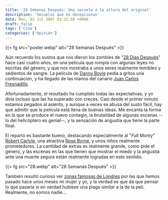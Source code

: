 ```yaml
---
title: '28 Semanas Después: Una secuela a la altura del original'
description: 'Secuelas que no decepcionan'
date: Mon, 02 Jul 2007 03:22:58 +0000
draft: false
tags: ['Cine']
categories: ['Opinión']
---
```


{{< fg src="poster.webp" alt="28 Semanas Después" >}}

Aún recuerdo los sustos que nos dieron los zombies de "[28 Días Después](http://www.imdb.com/title/tt0289043/)" hace casi cuatro años, en una película que rompía con algunas leyes no escritas del género, y que nos mostraba a unos seres realmente temibles y sedientos de sangre. La película de [Danny Boyle](http://www.imdb.com/name/nm0000965/) pedía a gritos una continuación, y ha llegado de las manos del canario [Juan Carlos Fresnadillo](http://www.imdb.com/name/nm0294379/).

Afortunadamente, el resultado ha cumplido todas las expectativas, y yo diría incluso que las ha superado con creces. Casi desde el primer minuto estamos pegados al asiento, y aunque a veces se abusa del susto fácil, hay que admitir que la película está llena de buenas ideas. Me encanta la forma en la que se produce el nuevo contagio, la brutalidad de algunas escenas --lo del helicóptero es genial--, y la sensación de angustia que tiene la parte final.

El reparto es bastante bueno, destacando especialmente al "_Full Monty_" [Robert Carlyle](http://www.imdb.com/name/nm0001015/), una atractiva [Rose Byrne](http://www.imdb.com/name/nm0126284/), y unos niños realmente prometedores. La cantidad de extras es realmente grande, como pide el género, y las escenas en las que tienen que mostrar el miedo y la angustia ante una muerte segura están realmente logradas en este sentido.

{{< fg src="28.webp" alt="28 Semanas Después" >}}

También resultó curioso ver [zonas famosas de Londres](/algunas-fotos-de-londres/) por las que hemos pasado hace unos meses mi mujer y yo, y la verdad es que da que pensar lo que pasaría si en verdad hubiese una plaga similar a la de la peli. Realmente, no somos nadie...